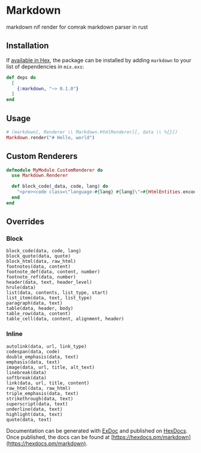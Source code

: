 # Markdown

markdown nif render for comrak markdown parser in rust

## Installation

If [available in Hex](https://hex.pm/docs/publish), the package can be installed
by adding `markdown` to your list of dependencies in `mix.exs`:

```elixir
def deps do
  [
    {:markdown, "~> 0.1.0"}
  ]
end
```

## Usage

```elixir
# (markdown[, Renderer \\ Markdown.HtmlRenderer][, data \\ %{}])
Markdown.render("# Hello, world")
```

## Custom Renderers

```elixir
defmodule MyModule.CustomRenderer do
  use Markdown.Renderer

  def block_code(_data, code, lang) do
  	"<pre><code class=\"language-#{lang} #{lang}\">#{HtmlEntities.encode(code)}</code></pre>"
  end
end
```

## Overrides

### Block

```
block_code(data, code, lang)
block_quote(data, quote)
block_html(data, raw_html)
footnotes(data, content)
footnote_def(data, content, number)
footnote_ref(data, number)
header(data, text, header_level)
hrule(data)
list(data, contents, list_type, start)
list_item(data, text, list_type)
paragraph(data, text)
table(data, header, body)
table_row(data, content)
table_cell(data, content, alignment, header)
```

### Inline

```
autolink(data, url, link_type)
codespan(data, code)
double_emphasis(data, text)
emphasis(data, text)
image(data, url, title, alt_text)
linebreak(data)
softbreak(data)
link(data, url, title, content)
raw_html(data, raw_html)
triple_emphasis(data, text)
strikethrough(data, text)
superscript(data, text)
underline(data, text)
highlight(data, text)
quote(data, text)
```

Documentation can be generated with [ExDoc](https://github.com/elixir-lang/ex_doc)
and published on [HexDocs](https://hexdocs.pm). Once published, the docs can
be found at [https://hexdocs.pm/markdown](https://hexdocs.pm/markdown).
